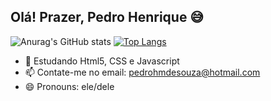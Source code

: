 ## Olá! Prazer, Pedro Henrique 😅
![Anurag's GitHub stats](https://github-readme-stats.vercel.app/api?username=anuraghazra&show_icons=true&theme=radical)
[![Top Langs](https://github-readme-stats.vercel.app/api/top-langs/?username=anuraghazra&langs_count=8)](https://github.com/anuraghazra/github-readme-stats)
- 🌱 Estudando Html5, CSS e Javascript
- 📫 Contate-me no email: pedrohmdesouza@hotmail.com
- 😄 Pronouns: ele/dele

